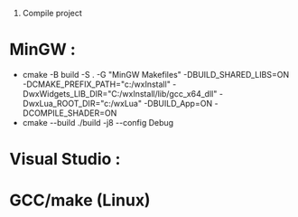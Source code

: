 1) Compile project
# MinGW :
 - cmake -B build -S . -G "MinGW Makefiles" -DBUILD_SHARED_LIBS=ON -DCMAKE_PREFIX_PATH="c:/wxInstall" -DwxWidgets_LIB_DIR="C:/wxInstall/lib/gcc_x64_dll" -DwxLua_ROOT_DIR="c:/wxLua" -DBUILD_App=ON -DCOMPILE_SHADER=ON
 - cmake --build ./build -j8 --config Debug

# Visual Studio :

# GCC/make (Linux)